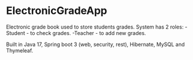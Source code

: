 # ElectronicGradeApp

Electronic grade book used to store students grades.
System has 2 roles:
-Student - to check grades.
-Teacher - to add new grades.

Built in Java 17, Spring boot 3 (web, security, rest), Hibernate, MySQL and Thymeleaf.
